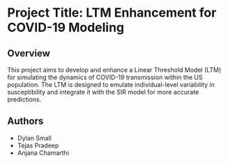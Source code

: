 # Project Title: LTM Enhancement for COVID-19 Modeling

## Overview
This project aims to develop and enhance a Linear Threshold Model (LTM) for simulating the dynamics of COVID-19 transmission within the US population. The LTM is designed to emulate individual-level variability in susceptibility and integrate it with the SIR model for more accurate predictions.

## Authors
- Dylan Small
- Tejas Pradeep
- Anjana Chamarthi
